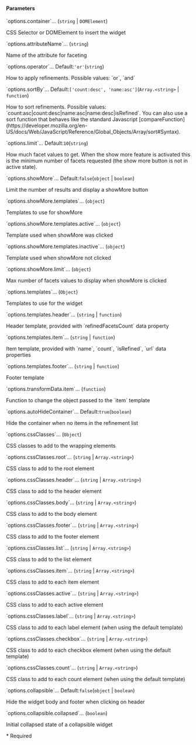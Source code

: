 <h4 class="no-toc">Parameters</h4>
<p class="attr-name">
<span class='attr-required'>`options.container`<span class="show-description">…</span></span>
  <span class="attr-infos">(<code>string</code> &#124; <code>DOMElement</code>)</span>
</p>
<p class="attr-description">CSS Selector or DOMElement to insert the widget</p>
<p class="attr-name">
<span class='attr-required'>`options.attributeName`<span class="show-description">…</span></span>
  <span class="attr-infos">(<code>string</code>)</span>
</p>
<p class="attr-description">Name of the attribute for faceting</p>
<p class="attr-name">
<span class='attr-optional'>`options.operator`<span class="show-description">…</span></span>
  <span class="attr-infos">Default:<code class="attr-default">&#x27;or&#x27;</code>(<code>string</code>)</span>
</p>
<p class="attr-description">How to apply refinements. Possible values: `or`, `and`</p>
<p class="attr-name">
<span class='attr-optional'>`options.sortBy`<span class="show-description">…</span></span>
  <span class="attr-infos">Default:<code class="attr-default">[&#x27;count:desc&#x27;, &#x27;name:asc&#x27;]</code>(<code>Array.&lt;string&gt;</code> &#124; <code>function</code>)</span>
</p>
<p class="attr-description">How to sort refinements. Possible values: `count:asc|count:desc|name:asc|name:desc|isRefined`.     You can also use a sort function that behaves like the standard Javascript [compareFunction](https://developer.mozilla.org/en-US/docs/Web/JavaScript/Reference/Global_Objects/Array/sort#Syntax).</p>
<p class="attr-name">
<span class='attr-optional'>`options.limit`<span class="show-description">…</span></span>
  <span class="attr-infos">Default:<code class="attr-default">10</code>(<code>string</code>)</span>
</p>
<p class="attr-description">How much facet values to get. When the show more feature is activated this is the minimum number of facets requested (the show more button is not in active state).</p>
<p class="attr-name">
<span class='attr-optional'>`options.showMore`<span class="show-description">…</span></span>
  <span class="attr-infos">Default:<code class="attr-default">false</code>(<code>object</code> &#124; <code>boolean</code>)</span>
</p>
<p class="attr-description">Limit the number of results and display a showMore button</p>
<p class="attr-name">
<span class='attr-optional'>`options.showMore.templates`<span class="show-description">…</span></span>
  <span class="attr-infos">(<code>object</code>)</span>
</p>
<p class="attr-description">Templates to use for showMore</p>
<p class="attr-name">
<span class='attr-optional'>`options.showMore.templates.active`<span class="show-description">…</span></span>
  <span class="attr-infos">(<code>object</code>)</span>
</p>
<p class="attr-description">Template used when showMore was clicked</p>
<p class="attr-name">
<span class='attr-optional'>`options.showMore.templates.inactive`<span class="show-description">…</span></span>
  <span class="attr-infos">(<code>object</code>)</span>
</p>
<p class="attr-description">Template used when showMore not clicked</p>
<p class="attr-name">
<span class='attr-optional'>`options.showMore.limit`<span class="show-description">…</span></span>
  <span class="attr-infos">(<code>object</code>)</span>
</p>
<p class="attr-description">Max number of facets values to display when showMore is clicked</p>
<p class="attr-name">
<span class='attr-optional'>`options.templates`<span class="show-description">…</span></span>
  <span class="attr-infos">(<code>Object</code>)</span>
</p>
<p class="attr-description">Templates to use for the widget</p>
<p class="attr-name">
<span class='attr-optional'>`options.templates.header`<span class="show-description">…</span></span>
  <span class="attr-infos">(<code>string</code> &#124; <code>function</code>)</span>
</p>
<p class="attr-description">Header template, provided with `refinedFacetsCount` data property</p>
<p class="attr-name">
<span class='attr-optional'>`options.templates.item`<span class="show-description">…</span></span>
  <span class="attr-infos">(<code>string</code> &#124; <code>function</code>)</span>
</p>
<p class="attr-description">Item template, provided with `name`, `count`, `isRefined`, `url` data properties</p>
<p class="attr-name">
<span class='attr-optional'>`options.templates.footer`<span class="show-description">…</span></span>
  <span class="attr-infos">(<code>string</code> &#124; <code>function</code>)</span>
</p>
<p class="attr-description">Footer template</p>
<p class="attr-name">
<span class='attr-optional'>`options.transformData.item`<span class="show-description">…</span></span>
  <span class="attr-infos">(<code>function</code>)</span>
</p>
<p class="attr-description">Function to change the object passed to the `item` template</p>
<p class="attr-name">
<span class='attr-optional'>`options.autoHideContainer`<span class="show-description">…</span></span>
  <span class="attr-infos">Default:<code class="attr-default">true</code>(<code>boolean</code>)</span>
</p>
<p class="attr-description">Hide the container when no items in the refinement list</p>
<p class="attr-name">
<span class='attr-optional'>`options.cssClasses`<span class="show-description">…</span></span>
  <span class="attr-infos">(<code>Object</code>)</span>
</p>
<p class="attr-description">CSS classes to add to the wrapping elements</p>
<p class="attr-name">
<span class='attr-optional'>`options.cssClasses.root`<span class="show-description">…</span></span>
  <span class="attr-infos">(<code>string</code> &#124; <code>Array.&lt;string&gt;</code>)</span>
</p>
<p class="attr-description">CSS class to add to the root element</p>
<p class="attr-name">
<span class='attr-optional'>`options.cssClasses.header`<span class="show-description">…</span></span>
  <span class="attr-infos">(<code>string</code> &#124; <code>Array.&lt;string&gt;</code>)</span>
</p>
<p class="attr-description">CSS class to add to the header element</p>
<p class="attr-name">
<span class='attr-optional'>`options.cssClasses.body`<span class="show-description">…</span></span>
  <span class="attr-infos">(<code>string</code> &#124; <code>Array.&lt;string&gt;</code>)</span>
</p>
<p class="attr-description">CSS class to add to the body element</p>
<p class="attr-name">
<span class='attr-optional'>`options.cssClasses.footer`<span class="show-description">…</span></span>
  <span class="attr-infos">(<code>string</code> &#124; <code>Array.&lt;string&gt;</code>)</span>
</p>
<p class="attr-description">CSS class to add to the footer element</p>
<p class="attr-name">
<span class='attr-optional'>`options.cssClasses.list`<span class="show-description">…</span></span>
  <span class="attr-infos">(<code>string</code> &#124; <code>Array.&lt;string&gt;</code>)</span>
</p>
<p class="attr-description">CSS class to add to the list element</p>
<p class="attr-name">
<span class='attr-optional'>`options.cssClasses.item`<span class="show-description">…</span></span>
  <span class="attr-infos">(<code>string</code> &#124; <code>Array.&lt;string&gt;</code>)</span>
</p>
<p class="attr-description">CSS class to add to each item element</p>
<p class="attr-name">
<span class='attr-optional'>`options.cssClasses.active`<span class="show-description">…</span></span>
  <span class="attr-infos">(<code>string</code> &#124; <code>Array.&lt;string&gt;</code>)</span>
</p>
<p class="attr-description">CSS class to add to each active element</p>
<p class="attr-name">
<span class='attr-optional'>`options.cssClasses.label`<span class="show-description">…</span></span>
  <span class="attr-infos">(<code>string</code> &#124; <code>Array.&lt;string&gt;</code>)</span>
</p>
<p class="attr-description">CSS class to add to each label element (when using the default template)</p>
<p class="attr-name">
<span class='attr-optional'>`options.cssClasses.checkbox`<span class="show-description">…</span></span>
  <span class="attr-infos">(<code>string</code> &#124; <code>Array.&lt;string&gt;</code>)</span>
</p>
<p class="attr-description">CSS class to add to each checkbox element (when using the default template)</p>
<p class="attr-name">
<span class='attr-optional'>`options.cssClasses.count`<span class="show-description">…</span></span>
  <span class="attr-infos">(<code>string</code> &#124; <code>Array.&lt;string&gt;</code>)</span>
</p>
<p class="attr-description">CSS class to add to each count element (when using the default template)</p>
<p class="attr-name">
<span class='attr-optional'>`options.collapsible`<span class="show-description">…</span></span>
  <span class="attr-infos">Default:<code class="attr-default">false</code>(<code>object</code> &#124; <code>boolean</code>)</span>
</p>
<p class="attr-description">Hide the widget body and footer when clicking on header</p>
<p class="attr-name">
<span class='attr-optional'>`options.collapsible.collapsed`<span class="show-description">…</span></span>
  <span class="attr-infos">(<code>boolean</code>)</span>
</p>
<p class="attr-description">Initial collapsed state of a collapsible widget</p>

<p class="attr-legend">* <span>Required</span></p>
